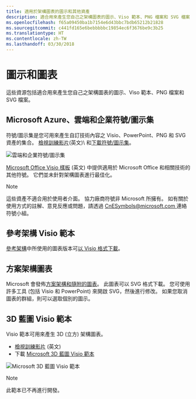 ```yaml
---
title: 適用於架構圖表的圖示和其他資產
description: 適合用來產生您自己之架構圖表的圖示、Viso 範本、PNG 檔案和 SVG 檔案
ms.openlocfilehash: f65a09450ba1b7154e6d43bbc7bdb65212b21828
ms.sourcegitcommit: c441fd165e6bebbbbbc19854ec6f3676be9c3b25
ms.translationtype: HT
ms.contentlocale: zh-TW
ms.lasthandoff: 03/30/2018
---
```

# <a name="icons-and-diagrams"></a>圖示和圖表

這些資源包括適合用來產生您自己之架構圖表的圖示、Viso 範本、PNG 檔案和 SVG 檔案。

## <a name="microsoft-azure-cloud-and-enterprise-symbolicon-set"></a>Microsoft Azure、雲端和企業符號/圖示集

符號/圖示集是您可用來產生自訂技術內容之 Visio、PowerPoint、PNG 和 SVG 資產的集合。
[檢視訓練影片](http://aka.ms/CnESymbolsVideo)\(英文)\ 和[下載符號/圖示集](http://aka.ms/CnESymbols)。 

![雲端和企業符號/圖示集](./_images/CnESymbols.png)

[Microsoft Office Visio 樣板](http://www.microsoft.com/download/details.aspx?id=35772) \(英文\) 中提供適用於 Microsoft Office 和相關技術的其他符號。 它們並未針對架構圖表進行最佳化。   

> [!NOTE]
> 這些資產不適合用於使用者介面。 協力廠商符號非 Microsoft 所擁有。
> 如有關於使用方式的註解、意見反應或問題，請透過 [CnESymbols@microsoft.com ](mailto:CnESymbols@microsoft.com) 連絡符號小組。

## <a name="reference-architectures-visio-template"></a>參考架構 Visio 範本 

[參考架構](../reference-architectures/index.md)中所使用的圖表版本可[以 Visio 格式下載](https://aka.ms/arch-diagrams)。

## <a name="solution-architecture-diagrams"></a>方案架構圖表

Microsoft 會發佈[方案架構和隨附的圖表](https://azure.microsoft.com/solutions/architecture/)。 此圖表可以 SVG 格式下載。 您可使用許多工具 (包括 Visio 和 PowerPoint) 來開啟 SVG，然後進行修改。 如果您取消圖表的群組，則可以選取個別的圖示。   

## <a name="3d-blueprint-visio-template"></a>3D 藍圖 Visio 範本

Visio 範本可用來產生 3D (立方) 架構圖表。

- [檢視訓練影片](http://aka.ms/3dBlueprintTemplateVideo) \(英文\) 
- 下載 [Microsoft 3D 藍圖 Visio 範本](http://aka.ms/3DBlueprintTemplate)

![Microsoft 3D 藍圖 Visio 範本](./_images/3DBlueprintVisioTemplate.png)

> [!NOTE]
> 此範本已不再進行開發。

